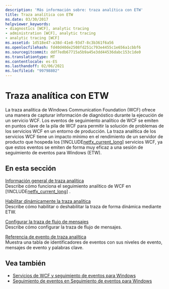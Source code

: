 ```yaml
---
description: 'Más información sobre: traza analítica con ETW'
title: Traza analítica con ETW
ms.date: 03/30/2017
helpviewer_keywords:
- diagnostics [WCF], analytic tracing
- administration [WCF], analytic tracing
- analytic tracing [WCF]
ms.assetid: 1d518e47-a38d-41e8-93d7-8c3b361f6a56
ms.openlocfilehash: fd40d40de2508fd251c793e4455c1e656a1cbbf6
ms.sourcegitcommit: ddf7edb67715a5b9a45e3dd44536dabc153c1de0
ms.translationtype: MT
ms.contentlocale: es-ES
ms.lasthandoff: 02/06/2021
ms.locfileid: "99798802"
---
```

# <a name="analytic-tracing-with-etw"></a>Traza analítica con ETW

La traza analítica de Windows Communication Foundation (WCF) ofrece una manera de capturar información de diagnóstico durante la ejecución de un servicio WCF. Los eventos de seguimiento analítico de WCF se emiten en puntos clave de la pila de WCF para permitir la solución de problemas de los servicios WCF en un entorno de producción. La traza analítica de los servicios WCF tiene un impacto mínimo en el rendimiento de un servidor de producto que hospeda los [!INCLUDE[netfx_current_long](../../../../../includes/netfx-current-long-md.md)] servicios WCF, ya que estos eventos se emiten de forma muy eficaz a una sesión de seguimiento de eventos para Windows (ETW).  
  
## <a name="in-this-section"></a>En esta sección  

 [Información general de traza analítica](analytic-tracing-overview.md)  
 Describe cómo funciona el seguimiento analítico de WCF en [!INCLUDE[netfx_current_long](../../../../../includes/netfx-current-long-md.md)] .  
  
 [Habilitar dinámicamente la traza analítica](dynamically-enabling-analytic-tracing.md)  
 Describe cómo habilitar o deshabilitar la traza de forma dinámica mediante ETW.  
  
 [Configurar la traza de flujo de mensajes](configuring-message-flow-tracing.md)  
 Describe cómo configurar la traza de flujo de mensajes.  
  
 [Referencia de evento de traza analítica](analytic-trace-event-reference.md)  
 Muestra una tabla de identificadores de eventos con sus niveles de evento, mensajes de evento y palabras clave.  
  
## <a name="see-also"></a>Vea también

- [Servicios de WCF y seguimiento de eventos para Windows](../../samples/wcf-services-and-event-tracing-for-windows.md)
- [Seguimiento de eventos en Seguimiento de eventos para Windows](../../../windows-workflow-foundation/samples/tracking-events-into-event-tracing-in-windows.md)
